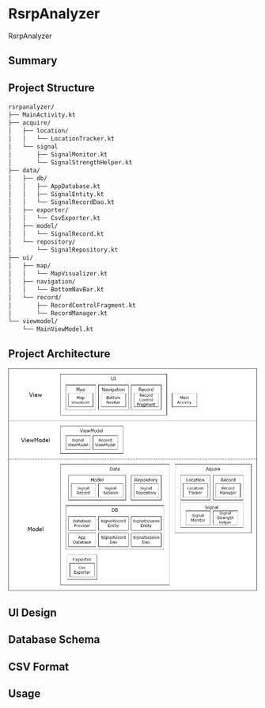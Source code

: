 # RsrpAnalyzer

RsrpAnalyzer

## Summary

## Project Structure

```text
rsrpanalyzer/
├── MainActivity.kt
├── acquire/
│   ├── location/
│   │   └── LocationTracker.kt
│   └── signal
│       ├── SignalMonitor.kt
│       └── SignalStrengthHelper.kt
├── data/
│   ├── db/
│   │   ├── AppDatabase.kt
│   │   ├── SignalEntity.kt
│   │   └── SignalRecordDao.kt
│   ├── exporter/
│   │   └── CsvExporter.kt
│   ├── model/
│   │   └── SignalRecord.kt
│   └── repository/
│       └── SignalRepository.kt
├── ui/
│   ├── map/
│   │   └── MapVisualizer.kt
│   ├── navigation/
│   │   └── BottomNavBar.kt
│   └── record/
│       ├── RecordControlFragment.kt
│       └── RecordManager.kt
└── viewmodel/
    └── MainViewModel.kt
```

## Project Architecture

![project_architecture](./docs/project_architecture.jpg)

## UI Design

[//]: # (Add UI Design)

## Database Schema

[//]: # (Add SQLite Data Structure)

## CSV Format

[//]: # (Add CSV Format Exmaples)

## Usage

[//]: # (Add App Usage Examples)

